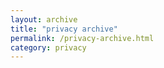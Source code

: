 ```yaml
---
layout: archive
title: "privacy archive"
permalink: /privacy-archive.html
category: privacy
---
```

